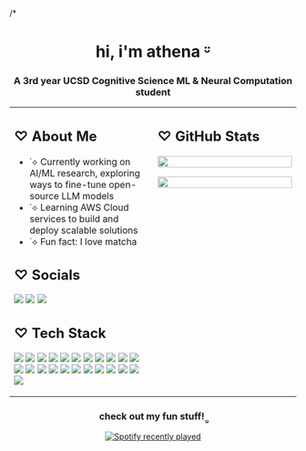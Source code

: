 /*
<h1 align="center">hi,  i'm athena  ᵕ̈ </h1>
<h3 align="center">A 3rd year UCSD Cognitive Science ML & Neural Computation student</h3>


<table>
<tr>
<td width="50%" valign="top">

<h2>♡ About Me</h2>
<ul>
<li>˙⟡ Currently working on AI/ML research, exploring ways to fine-tune open-source LLM models</li>
<li>˙⟡ Learning AWS Cloud services to build and deploy scalable solutions</li>
<li>˙⟡ Fun fact: I love matcha</li>
</ul>

<h2>♡ Socials</h2>
<p>
<a href="https://instagram.com/athenaa_lin"><img src="https://img.shields.io/badge/Instagram-%23E4405F.svg?logo=Instagram&logoColor=white"></a>
<a href="https://linkedin.com/in/athenalin7"><img src="https://img.shields.io/badge/LinkedIn-%230077B5.svg?logo=linkedin&logoColor=white"></a>
<a href="mailto:atl009@ucsd.edu"><img src="https://img.shields.io/badge/Email-D14836?logo=gmail&logoColor=white"></a>
</p>

<h2>♡ Tech Stack</h2>
<p>
<img src="https://img.shields.io/badge/c-%2300599C.svg?style=flat&logo=c&logoColor=white" />
<img src="https://img.shields.io/badge/java-%23ED8B00.svg?style=flat&logo=openjdk&logoColor=white" />
<img src="https://img.shields.io/badge/PowerShell-%235391FE.svg?style=flat&logo=powershell&logoColor=white" />
<img src="https://img.shields.io/badge/Windows%20Terminal-%234D4D4D.svg?style=flat&logo=windows-terminal&logoColor=white" />
<img src="https://img.shields.io/badge/python-3670A0?style=flat&logo=python&logoColor=ffdd54" />
<img src="https://img.shields.io/badge/AWS-%23FF9900.svg?style=flat&logo=amazon-aws&logoColor=white" />
<img src="https://img.shields.io/badge/cuda-000000.svg?style=flat&logo=nVIDIA&logoColor=green" />
<img src="https://img.shields.io/badge/react-%2320232a.svg?style=flat&logo=react&logoColor=%2361DAFB" />
<img src="https://img.shields.io/badge/adobe-%23FF0000.svg?style=flat&logo=adobe&logoColor=white" />
<img src="https://img.shields.io/badge/Adobe%20Premiere%20Pro-9999FF.svg?style=flat&logo=Adobe%20Premiere%20Pro&logoColor=white" />
<img src="https://img.shields.io/badge/adobe%20photoshop-%2331A8FF.svg?style=flat&logo=adobe%20photoshop&logoColor=white" />
<img src="https://img.shields.io/badge/Canva-%2300C4CC.svg?style=flat&logo=Canva&logoColor=white" />
<img src="https://img.shields.io/badge/Framer-black?style=flat&logo=framer&logoColor=blue" />
<img src="https://img.shields.io/badge/figma-%23F24E1E.svg?style=flat&logo=figma&logoColor=white" />
<img src="https://img.shields.io/badge/pandas-%23150458.svg?style=flat&logo=pandas&logoColor=white" />
<img src="https://img.shields.io/badge/PyTorch-%23EE4C2C.svg?style=flat&logo=PyTorch&logoColor=white" />
<img src="https://img.shields.io/badge/scikit--learn-%23F7931E.svg?style=flat&logo=scikit-learn&logoColor=white" />
<img src="https://img.shields.io/badge/TensorFlow-%23FF6F00.svg?style=flat&logo=TensorFlow&logoColor=white" />
<img src="https://img.shields.io/badge/numpy-%23013243.svg?style=flat&logo=numpy&logoColor=white" />
<img src="https://img.shields.io/badge/Matplotlib-%23ffffff.svg?style=flat&logo=Matplotlib&logoColor=black" />
<img src="https://img.shields.io/badge/git-%23F05033.svg?style=flat&logo=git&logoColor=white" />
<img src="https://img.shields.io/badge/github-%23121011.svg?style=flat&logo=github&logoColor=white" />
<img src="https://img.shields.io/badge/docker-%230db7ed.svg?style=flat&logo=docker&logoColor=white" />
</p>

</td>
<td width="50%" valign="top">

<h2>♡ GitHub Stats</h2>
<p>
<img src="https://github-readme-stats.vercel.app/api?username=athenalingit&theme=dark&hide_border=true&include_all_commits=false&count_private=false" width="100%">
</p>
<p>
<img src="https://nirzak-streak-stats.vercel.app/?user=athenalingit&theme=dark&hide_border=true" width="100%">
</p>

</td>
</tr>
</table>

<h3 align="center">check out my fun stuff! ̤̮  </h3>

<div align="center">
  <a href="https://open.spotify.com/user/athenalin7">
    <img src="https://spotify-recently-played-readme.vercel.app/api?user=athenalin7&count=1" alt="Spotify recently played"  />
  </a>
</div>
